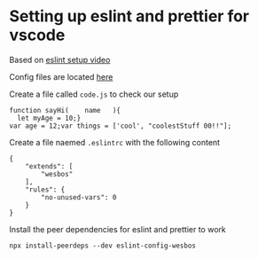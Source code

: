 
# Setting up eslint and prettier for vscode

Based on [eslint setup video](https://www.youtube.com/watch?v=lHAeK8t94as)

Config files are located [here](https://github.com/wesbos/eslint-config-wesbos)


Create a file called `code.js` to check our setup

```
function sayHi(    name   ){
  let myAge = 10;}
var age = 12;var things = ['cool', "coolestStuff 00!!"];
```

Create a file naemed `.eslintrc` with the following content
```
{
    "extends": [
        "wesbos"
    ],
    "rules": {
        "no-unused-vars": 0
    }
}
```


Install the peer dependencies for eslint and prettier to work

`npx install-peerdeps --dev eslint-config-wesbos`